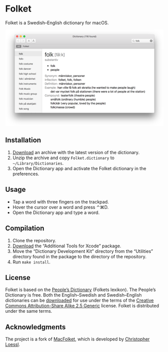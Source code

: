 # Folket

Folket is a Swedish–English dictionary for macOS.

![Dictionary](screenshot.png)

## Installation

1. [Download][archive] an archive with the latest version of the dictionary.
2. Unzip the archive and copy `Folket.dictionary` to `~/Library/Dictionaries`.
3. Open the Dictionary app and activate the Folket dictionary in the
   preferences.

## Usage

* Tap a word with three fingers on the trackpad.
* Hover the cursor over a word and press ⌃⌘D.
* Open the Dictionary app and type a word.

## Compilation

1. Clone the repository.
2. [Download](kit) the “Additional Tools for Xcode” package.
3. Move the “Dictionary Development Kit” directory from the “Utilities”
   directory found in the package to the directory of the repository.
4. Run `make install`.

## License

Folket is based on the [People’s Dictionary][folkets-index] (Folkets lexikon).
The People’s Dictionary is free. Both the English–Swedish and Swedish–English
dictionaries can be [downloaded][folkets-about] for use under the terms of the
[Creative Commons Attribution-Share Alike 2.5 Generic][license] license. Folket
is distributed under the same terms.

## Acknowledgments

The project is a fork of [MacFolket][macfolket], which is developed by
[Christopher Loessl][loessl].

[archive]: https://github.com/svenskan/folket/raw/gh-pages/Folket.zip
[kit]: https://developer.apple.com/downloads

[folkets-index]: http://folkets-lexikon.csc.kth.se/folkets/folkets.en.html
[folkets-about]: http://folkets-lexikon.csc.kth.se/folkets/om.en.html
[license]: http://creativecommons.org/licenses/by-sa/2.5

[macfolket]: https://github.com/hashier/MacFolket
[loessl]: http://loessl.org
